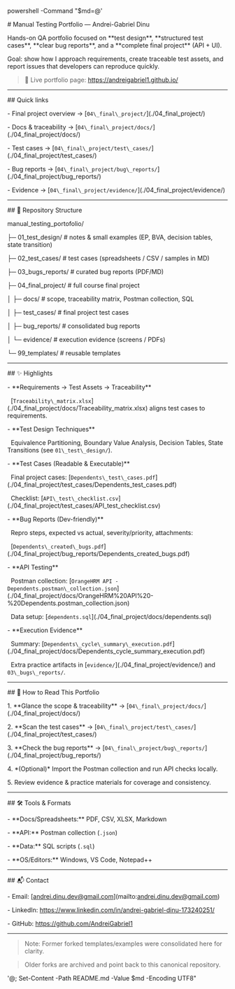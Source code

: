 powershell -Command "$md=@'

\# Manual Testing Portfolio — Andrei-Gabriel Dinu



Hands-on QA portfolio focused on \*\*test design\*\*, \*\*structured test cases\*\*, \*\*clear bug reports\*\*, and a \*\*complete final project\*\* (API + UI).  

Goal: show how I approach requirements, create traceable test assets, and report issues that developers can reproduce quickly.



> 🔗 Live portfolio page: https://andreigabriel1.github.io/



---



\## Quick links

\- Final project overview → \[`04\_final\_project/`](./04\_final\_project/)

\- Docs \& traceability → \[`04\_final\_project/docs/`](./04\_final\_project/docs/)

\- Test cases → \[`04\_final\_project/test\_cases/`](./04\_final\_project/test\_cases/)

\- Bug reports → \[`04\_final\_project/bug\_reports/`](./04\_final\_project/bug\_reports/)

\- Evidence → \[`04\_final\_project/evidence/`](./04\_final\_project/evidence/)



---



\## 🧭 Repository Structure



manual\_testing\_portofolio/

├─ 01\_test\_design/ # notes \& small examples (EP, BVA, decision tables, state transition)

├─ 02\_test\_cases/ # test cases (spreadsheets / CSV / samples in MD)

├─ 03\_bugs\_reports/ # curated bug reports (PDF/MD)

├─ 04\_final\_project/ # full course final project

│ ├─ docs/ # scope, traceability matrix, Postman collection, SQL

│ ├─ test\_cases/ # final project test cases

│ ├─ bug\_reports/ # consolidated bug reports

│ └─ evidence/ # execution evidence (screens / PDFs)

└─ 99\_templates/ # reusable templates

---



\## ✨ Highlights



\- \*\*Requirements → Test Assets → Traceability\*\*  

&nbsp; \[`Traceability\_matrix.xlsx`](./04\_final\_project/docs/Traceability\_matrix.xlsx) aligns test cases to requirements.



\- \*\*Test Design Techniques\*\*  

&nbsp; Equivalence Partitioning, Boundary Value Analysis, Decision Tables, State Transitions (see `01\_test\_design/`).



\- \*\*Test Cases (Readable \& Executable)\*\*  

&nbsp; Final project cases: \[`Dependents\_test\_cases.pdf`](./04\_final\_project/test\_cases/Dependents\_test\_cases.pdf)  

&nbsp; Checklist: \[`API\_test\_checklist.csv`](./04\_final\_project/test\_cases/API\_test\_checklist.csv)



\- \*\*Bug Reports (Dev-friendly)\*\*  

&nbsp; Repro steps, expected vs actual, severity/priority, attachments:  

&nbsp; \[`Dependents\_created\_bugs.pdf`](./04\_final\_project/bug\_reports/Dependents\_created\_bugs.pdf)



\- \*\*API Testing\*\*  

&nbsp; Postman collection: \[`OrangeHRM API - Dependents.postman\_collection.json`](./04\_final\_project/docs/OrangeHRM%20API%20-%20Dependents.postman\_collection.json)  

&nbsp; Data setup: \[`dependents.sql`](./04\_final\_project/docs/dependents.sql)



\- \*\*Execution Evidence\*\*  

&nbsp; Summary: \[`Dependents\_cycle\_summary\_execution.pdf`](./04\_final\_project/docs/Dependents\_cycle\_summary\_execution.pdf)  

&nbsp; Extra practice artifacts in \[`evidence/`](./04\_final\_project/evidence/) and `03\_bugs\_reports/`.



---



\## 🧪 How to Read This Portfolio



1\. \*\*Glance the scope \& traceability\*\* → \[`04\_final\_project/docs/`](./04\_final\_project/docs/)  

2\. \*\*Scan the test cases\*\* → \[`04\_final\_project/test\_cases/`](./04\_final\_project/test\_cases/)  

3\. \*\*Check the bug reports\*\* → \[`04\_final\_project/bug\_reports/`](./04\_final\_project/bug\_reports/)  

4\. \*(Optional)\* Import the Postman collection and run API checks locally.  

5\. Review evidence \& practice materials for coverage and consistency.



---



\## 🛠️ Tools \& Formats



\- \*\*Docs/Spreadsheets:\*\* PDF, CSV, XLSX, Markdown  

\- \*\*API:\*\* Postman collection (`.json`)  

\- \*\*Data:\*\* SQL scripts (`.sql`)  

\- \*\*OS/Editors:\*\* Windows, VS Code, Notepad++



---



\## 📬 Contact



\- Email: \[andrei.dinu.dev@gmail.com](mailto:andrei.dinu.dev@gmail.com)  

\- LinkedIn: https://www.linkedin.com/in/andrei-gabriel-dinu-173240251/  

\- GitHub: https://github.com/AndreiGabriel1



---



> Note: Former forked templates/examples were consolidated here for clarity.  

> Older forks are archived and point back to this canonical repository.

'@; Set-Content -Path README.md -Value $md -Encoding UTF8"



